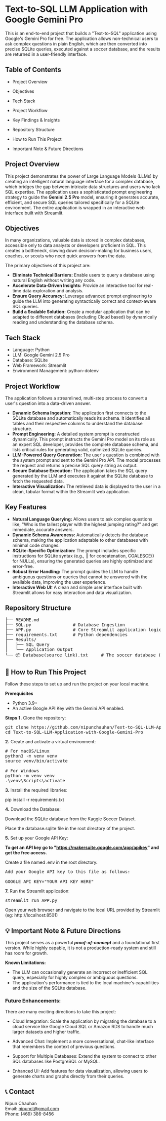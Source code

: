 # Text-to-SQL LLM Application with Google Gemini Pro
This is an end-to-end project that builds a "Text-to-SQL" application using Google's Gemini Pro for free. The application allows non-technical users to ask complex questions in plain English, which are then converted into precise SQLite queries, executed against a soccer database, and the results are returned in a user-friendly interface.

## Table of Contents
* Project Overview

* Objectives

* Tech Stack

* Project Workflow

* Key Findings & Insights

* Repository Structure

* How to Run This Project

* Important Note & Future Directions

## Project Overview
This project demonstrates the power of Large Language Models (LLMs) by creating an intelligent natural language interface for a complex database, which bridges the gap between intricate data structures and users who lack SQL expertise. The application uses a sophisticated prompt engineering strategy to guide the **Gemini 2.5 Pro** model, ensuring it generates accurate, efficient, and secure SQL queries tailored specifically for a SQLite environment. The entire application is wrapped in an interactive web interface built with Streamlit.

## Objectives
In many organizations, valuable data is stored in complex databases, accessible only to data analysts or developers proficient in SQL. This creates a bottleneck, slowing down decision-making for business users, coaches, or scouts who need quick answers from the data.

The primary objectives of this project are:

* **Eliminate Technical Barriers:** Enable users to query a database using natural English without writing any code.
* **Accelerate Data-Driven Insights:** Provide an interactive tool for real-time data exploration and analysis.
* **Ensure Query Accuracy:** Leverage advanced prompt engineering to guide the LLM into generating syntactically correct and context-aware SQL queries.
* **Build a Scalable Solution:** Create a modular application that can be adapted to different databases (including Cloud based) by dynamically reading and understanding the database schema.

## Tech Stack
* Language: Python
* LLM: Google Gemini 2.5 Pro
* Database: SQLite
* Web Framework: Streamlit
* Environment Management: python-dotenv

## Project Workflow
The application follows a streamlined, multi-step process to convert a user's question into a data-driven answer.

* **Dynamic Schema Ingestion:** The application first connects to the SQLite database and automatically reads its schema. It identifies all tables and their respective columns to understand the database structure.
* **Prompt Engineering:** A detailed system prompt is constructed dynamically. This prompt instructs the Gemini Pro model on its role as an expert SQL developer, provides the complete database schema, and lists critical rules for generating valid, optimized SQLite queries.
* **LLM-Powered Query Generation:** The user's question is combined with the system prompt and sent to the Gemini Pro API. The model processes the request and returns a precise SQL query string as output.
* **Secure Database Execution:** The application takes the SQL query generated by the LLM and executes it against the SQLite database to fetch the requested data.
* **Interactive Visualization:** The retrieved data is displayed to the user in a clean, tabular format within the Streamlit web application.

## Key Features
+ **Natural Language Querying:** Allows users to ask complex questions like, "Who is the tallest player with the highest jumping rating?" and get immediate, accurate answers.
+ **Dynamic Schema Awareness:** Automatically detects the database schema, making the application adaptable to other databases with minimal code changes.
+ **SQLite-Specific Optimization:** The prompt includes specific instructions for SQLite syntax (e.g., || for concatenation, COALESCE() for NULLs), ensuring the generated queries are highly optimized and error-free.
+ **Robust Error Handling:** The prompt guides the LLM to handle ambiguous questions or queries that cannot be answered with the available data, improving the user experience.
+ **Interactive Web UI:** A clean and simple user interface built with Streamlit allows for easy interaction and data visualization.

## Repository Structure
<pre>
├── README.md
├── SQL.py                # Database Ingestion
├── APP.py                # Core Streamlit application logic
├── requirements.txt      # Python dependencies
├── Results/
│   ├── SQL Query
│   └── Application Output
└── 📦 Database(source link).txt     # The soccer database (download separately)
</pre>

## 🚀 How to Run This Project
Follow these steps to set up and run the project on your local machine.

**Prerequisites**
* Python 3.9+
* An active Google API Key with the Gemini API enabled.

**Steps**
**1.** Clone the repository:
<pre>
git clone https://github.com/nipunchauhan/Text-to-SQL-LLM-Application-with-Google-Gemini-Pro.git
cd Text-to-SQL-LLM-Application-with-Google-Gemini-Pro
</pre>
**2.** Create and activate a virtual environment:
<pre>
# For macOS/Linux
python3 -m venv venv
source venv/bin/activate

# For Windows
python -m venv venv
.\venv\Scripts\activate
</pre>
**3.** Install the required libraries:

pip install -r requirements.txt

**4.** Download the Database:

Download the SQLite database from the Kaggle Soccer Dataset.

Place the database.sqlite file in the root directory of the project.

**5.** Set up your Google API Key:

**To get an API key go to "https://makersuite.google.com/app/apikey" and get the free access.**

Create a file named .env in the root directory.
<pre>
Add your Google API key to this file as follows:

GOOGLE_API_KEY="YOUR_API_KEY_HERE"
</pre>
**7.** Run the Streamlit application:
<pre>
streamlit run APP.py
</pre>
Open your web browser and navigate to the local URL provided by Streamlit (eg: http://localhost:8501)

## 💡 Important Note & Future Directions
This project serves as a powerful **_proof-of-concept_** and a foundational first version. While highly capable, it is not a production-ready system and still has room for growth.

**Known Limitations:**

* The LLM can occasionally generate an incorrect or inefficient SQL query, especially for highly complex or ambiguous questions.
* The application's performance is tied to the local machine's capabilities and the size of the SQLite database.

### Future Enhancements:
There are many exciting directions to take this project:

* Cloud Integration: Scale the application by migrating the database to a cloud service like Google Cloud SQL or Amazon RDS to handle much larger datasets and higher traffic.

* Advanced Chat: Implement a more conversational, chat-like interface that remembers the context of previous questions.

* Support for Multiple Databases: Extend the system to connect to other SQL databases like PostgreSQL or MySQL.

* Enhanced UI: Add features for data visualization, allowing users to generate charts and graphs directly from their queries.

## 📞 Contact

Nipun Chauhan <br>
Email: nipunct@gmail.com <br>
Phone: (469) 386-8456
